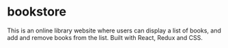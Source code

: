 # bookstore
This is an online library website where users can display a list of books, and add and remove books from the list. Built with React, Redux and CSS.
